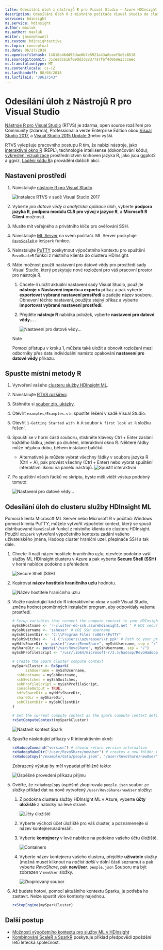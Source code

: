 ```yaml
---
title: Odesílání úloh z nástrojů R pro Visual Studio – Azure HDInsight
description: Odesílání úloh R z místního počítače Visual Studio do clusteru služby HDInsight.
services: hdinsight
ms.service: hdinsight
author: maxluk
ms.author: maxluk
editor: jasonwhowell
ms.custom: hdinsightactive
ms.topic: conceptual
ms.date: 06/27/2018
ms.openlocfilehash: 14618e46dd95dae6b7e5923a43a8eaef5e5c8518
ms.sourcegitcommit: 35ceadc616f09dd3c88377a7f6f4d068e23cceec
ms.translationtype: MT
ms.contentlocale: cs-CZ
ms.lasthandoff: 08/08/2018
ms.locfileid: "39617543"
---
```

# <a name="submit-jobs-from-r-tools-for-visual-studio"></a>Odesílání úloh z Nástrojů R pro Visual Studio

[Nástroje R pro Visual Studio](https://www.visualstudio.com/vs/rtvs/) (RTVS) je zdarma, open source rozšíření pro Community (zdarma), Professional a verze Enterprise Edition obou [Visual Studio 2017](https://www.visualstudio.com/downloads/), a [Visual Studio 2015 Update 3](http://go.microsoft.com/fwlink/?LinkId=691129)nebo vyšší.

RTVS vylepšuje pracovního postupu R tím, že nabízí nástroje, jako [interaktivní okno R](https://docs.microsoft.com/visualstudio/rtvs/interactive-repl) (REPL), technologie intellisense (dokončování kódu), [vykreslení vizualizace](https://docs.microsoft.com/visualstudio/rtvs/visualizing-data) prostřednictvím knihoven jazyka R, jako jsou ggplot2 a ggviz, [Ladění kódu R](https://docs.microsoft.com/visualstudio/rtvs/debugging)a provádění dalších akcí.

## <a name="set-up-your-environment"></a>Nastavení prostředí

1. Nainstalujte [nástroje R pro Visual Studio](https://docs.microsoft.com/visualstudio/rtvs/installation).

    ![Instalace RTVS v sadě Visual Studio 2017](./media/r-server-submit-jobs-r-tools-vs/install-r-tools-for-vs.png)

2. Vyberte *pro datové vědy a analytické aplikace* úloh, vyberte **podpora jazyka R**, **podpora modulu CLR pro vývoj v jazyce R**, a  **Microsoft R Client** možnosti.

3. Musíte mít veřejného a privátního klíče pro ověřování SSH.
<!-- {TODO tbd, no such file yet}[use SSH with HDInsight](hdinsight-hadoop-linux-use-ssh-windows.md) -->

4. Nainstalujte [ML Server](https://msdn.microsoft.com/microsoft-r/rserver-install-windows) na svém počítači. ML Server poskytuje [ `RevoScaleR` ](https://msdn.microsoft.com/microsoft-r/scaler/scaler) a `RxSpark` funkce.

5. Nainstalujte [PuTTY](http://www.putty.org/) poskytnout výpočetního kontextu pro spuštění `RevoScaleR` funkcí z místního klienta do clusteru HDInsight.

6. Máte možnost použít nastavení pro datové vědy pro prostředí sady Visual Studio, který poskytuje nové rozložení pro váš pracovní prostor pro nástroje R.
    1. Chcete-li uložit aktuální nastavení sady Visual Studio, použijte **nástroje > Nastavení importu a exportu** příkaz a pak vyberte **exportovat vybrané nastavení prostředí** a zadejte název souboru. Obnovení těchto nastavení, použijte stejný příkaz a vyberte **importovat vybrané nastavení prostředí**.

    2. Přejděte **nástroje R** nabídka položek, vyberte **nastavení pro datové vědy...** .

        ![Nastavení pro datové vědy...](./media/r-server-submit-jobs-r-tools-vs/data-science-settings.png)

    > [!NOTE]
    > Pomocí přístupu v kroku 1, můžete také uložit a obnovit rozložení mezi odborníky přes data individuální namísto opakování **nastavení pro datové vědy** příkazu.

## <a name="execute-local-r-methods"></a>Spusťte místní metody R

1. Vytvoření vašeho [clusteru služby HDInsight ML](r-server-get-started.md).
2. Nainstalujte [RTVS rozšíření](https://docs.microsoft.com/visualstudio/rtvs/installation).
3. Stáhněte si [soubor zip, ukázky](https://github.com/Microsoft/RTVS-docs/archive/master.zip).
4. Otevřít `examples/Examples.sln` spustíte řešení v sadě Visual Studio.
5. Otevřít `1-Getting Started with R.R` soubor `A first look at R` složku řešení.
6. Spouští se v horní části souboru, stiskněte klávesy Ctrl + Enter zaslání každého řádku, jeden po druhém, interaktivní okno R. Některé řádky může nějakou dobu, během instalace balíčků.
    * Alternativně je můžete vybrat všechny řádky v souboru jazyka R (Ctrl + A), pak provést všechny (Ctrl + Enter) nebo vybrat spuštění interaktivní ikonu na panelu nástrojů.
        ![Spustit interaktivní](./media/r-server-submit-jobs-r-tools-vs/execute-interactive.png)

7. Po spuštění všech řádků ve skriptu, byste měli vidět výstup podobný tomuto:

    ![Nastavení pro datové vědy...](./media/r-server-submit-jobs-r-tools-vs/workspace.png)

## <a name="submit-jobs-to-an-hdinsight-ml-services-cluster"></a>Odesílání úloh do clusteru služby HDInsight ML

Pomocí klienta Microsoft ML Server nebo Microsoft R v počítači Windows pomocí klienta PuTTY, můžete vytvořit výpočetní kontext, který se spustí distribuované `RevoScaleR` funkcí z místního klienta do clusteru HDInsight. Použití `RxSpark` vytvoření výpočetního kontextu zadání vašeho uživatelského jména, Hadoop cluster hraniční uzel, přepínače SSH a tak dále.

1. Chcete-li najít název hostitele hraničního uzlu, otevřete podokno vaší služby ML HDInsight clusteru v Azure a pak vyberte **Secure Shell (SSH)** v horní nabídce podokno s přehledem.

    ![Secure Shell (SSH)](./media/r-server-submit-jobs-r-tools-vs/ssh.png)

2. Kopírovat **název hostitele hraničního uzlu** hodnotu.

    ![Název hostitele hraničního uzlu](./media/r-server-submit-jobs-r-tools-vs/edge-node.png)

3. Vložte následující kód do R interaktivního okna v sadě Visual Studio, změna hodnot proměnných instalační program, aby odpovídaly vašemu prostředí.

    ```R
    # Setup variables that connect the compute context to your HDInsight cluster
    mySshHostname <- 'r-cluster-ed-ssh.azurehdinsight.net ' # HDI secure shell hostname
    mySshUsername <- 'sshuser' # HDI SSH username
    mySshClientDir <- "C:\\Program Files (x86)\\PuTTY"
    mySshSwitches <- '-i C:\\Users\\azureuser\\r.ppk' # Path to your private ssh key
    myHdfsShareDir <- paste("/user/RevoShare", mySshUsername, sep = "/")
    myShareDir <- paste("/var/RevoShare", mySshUsername, sep = "/")
    mySshProfileScript <- "/usr/lib64/microsoft-r/3.3/hadoop/RevoHadoopEnvVars.site"

    # Create the Spark Cluster compute context
    mySparkCluster <- RxSpark(
          sshUsername = mySshUsername,
      sshHostname = mySshHostname,
      sshSwitches = mySshSwitches,
      sshProfileScript = mySshProfileScript,
      consoleOutput = TRUE,
      hdfsShareDir = myHdfsShareDir,
      shareDir = myShareDir,
      sshClientDir = mySshClientDir
    )
    
    # Set the current compute context as the Spark compute context defined above
    rxSetComputeContext(mySparkCluster)
    ```
    
    ![Nastavit kontext Spark](./media/r-server-submit-jobs-r-tools-vs/spark-context.png)

4. Spusťte následující příkazy v R interaktivním okně:

    ```R
    rxHadoopCommand("version") # should return version information
    rxHadoopMakeDir("/user/RevoShare/newUser") # creates a new folder in your storage account
    rxHadoopCopy("/example/data/people.json", "/user/RevoShare/newUser") # copies file to new folder
    ```

    Zobrazený výstup by měl vypadat přibližně takto:

    ![Úspěšné provedení příkazu příjmu](./media/r-server-submit-jobs-r-tools-vs/rx-commands.png)

5. Ověřte, že `rxHadoopCopy` úspěšně zkopírovala `people.json` soubor ze složky příklad dat na nově vytvořený `/user/RevoShare/newUser` složky:

    1. Z podokna clusteru služby HDInsight ML v Azure, vyberte **účty úložiště** z nabídky na levé straně.

        ![Účty úložiště](./media/r-server-submit-jobs-r-tools-vs/storage-accounts.png)

    2. Vyberte výchozí účet úložiště pro váš cluster, a poznamenejte si název kontejneru/adresáři.

    3. Vyberte **kontejnery** v levé nabídce na podokno vašeho účtu úložiště.

        ![Containers](./media/r-server-submit-jobs-r-tools-vs/containers.png)

    4. Vyberte název kontejneru vašeho clusteru, přejděte **uživatele** složky (možná muset kliknout na *načíst další* v dolní části seznamu) a pak vyberte *RevoShare*, pak **newUser**. `people.json` Souboru má být zobrazen v `newUser` složky.

        ![Zkopírovaný soubor](./media/r-server-submit-jobs-r-tools-vs/copied-file.png)

6. Až budete hotovi, pomocí aktuálního kontextu Sparku, je potřeba ho zastavit. Nelze spustit více kontexty najednou.

    ```R
    rxStopEngine(mySparkCluster)
    ```

## <a name="next-steps"></a>Další postup

* [Možnosti výpočetního kontextu pro služby ML v HDInsight](r-server-compute-contexts.md)
* [Kombinování ScaleR a SparkR](../hdinsight-hadoop-r-scaler-sparkr.md) poskytuje příklad předpovědi zpoždění letů letecká společnost.
<!-- * You can also submit R jobs with the [R Studio Server](hdinsight-submit-jobs-from-r-studio-server.md) -->
